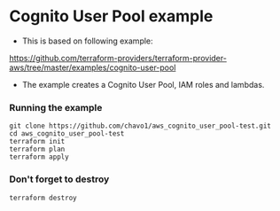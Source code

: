 # Cognito User Pool example

- This is based on following example:

https://github.com/terraform-providers/terraform-provider-aws/tree/master/examples/cognito-user-pool

- The example creates a Cognito User Pool, IAM roles and lambdas.

### Running the example

```
git clone https://github.com/chavo1/aws_cognito_user_pool-test.git
cd aws_cognito_user_pool-test
terraform init
terraform plan
terraform apply
```
### Don't forget to destroy
```
terraform destroy 
```